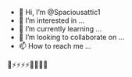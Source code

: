 - 👋 Hi, I’m @Spaciousattic1
- 👀 I’m interested in ...
- 🌱 I’m currently learning ...
- 💞️ I’m looking to collaborate on ...
- 📫 How to reach me ...

<!---
Spaciousattic1/Spaciousattic1 is a ✨ special ✨ repository because its `README.md` (this file) appears on your GitHub profile.
You can click the Preview link to take a look at your changes.
--->👋⚡⚡⚡⚡🐢🐢🐢📡

